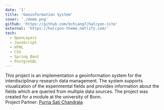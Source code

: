 ```yaml
---
date: '1'
title: 'Geoinformation System'
cover: './demo.png'
github: 'https://github.com/bchiang7/halcyon-site'
external: 'https://halcyon-theme.netlify.com/'
tech:
  - OpenLayers
  - JavaScript
  - HTML
  - CSS
  - Spring Boot
  - PostgreSQL
---
```

This project is an implementation a geoinformation system for the interdisciplinary research data management.
The system supports visualization of the experimental fields and provides information about the fields which are queried from multiple data sources.
The project was created for a module at the university of Bonn. \
Project Partner: [Purna Sati Chandrala](https://www.linkedin.com/in/purnasatichandrala/)